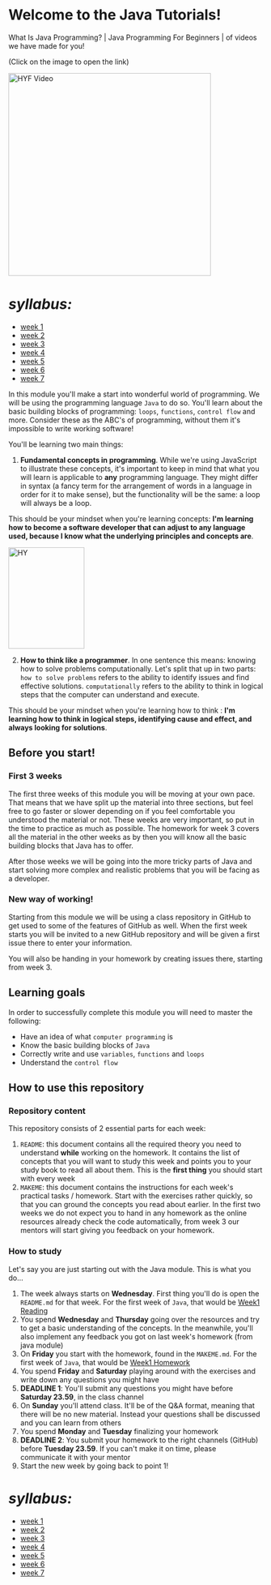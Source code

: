 # Welcome to the Java Tutorials!

What Is Java Programming? | Java Programming For Beginners |  of videos  we have made for you! 

(Click on the image to open the link)

<a href="https://www.youtube.com/watch?v=mAtkPQO1FcA" target="_blank"><img src="https://static.javatpoint.com/images/core/java-features.png" width="400" height="400" alt="HYF Video" /></a>

# *syllabus:*

* [week 1](https://github.com/InfoTech-Academy/JAVA_LESSONS/blob/main/Lesson_1.md)
* [week 2](https://github.com/InfoTech-Academy/JAVA_LESSONS/blob/main/Lesson_2.md)
* [week 3](https://github.com/InfoTech-Academy/JAVA_LESSONS/blob/main/Lesson_3.md)
* [week 4](https://github.com/InfoTech-Academy/JAVA_LESSONS/blob/main/Lesson_4.md)
* [week 5](https://github.com/InfoTech-Academy/JAVA_LESSONS/blob/main/Lesson_5.md)
* [week 6](https://github.com/InfoTech-Academy/JAVA_LESSONS/blob/main/Lesson_6.md)
* [week 7](https://github.com/InfoTech-Academy/JAVA_LESSONS/blob/main/Lesson_7.md)


In this module you'll make a start into wonderful world of programming. We will be using the programming language `Java` to do so. You'll learn about the basic building blocks of programming: `loops`, `functions`, `control flow` and more. Consider these as the ABC's of programming, without them it's impossible to write working software!

You'll be learning two main things:

1. **Fundamental concepts in programming**. While we're using JavaScript to illustrate these concepts, it's important to keep in mind that what you will learn is applicable to **any** programming language. They might differ in syntax (a fancy term for the arrangement of words in a language in order for it to make sense), but the functionality will be the same: a loop will always be a loop.

This should be your mindset when you're learning concepts: **I'm learning how to become a software developer that can adjust to any language used, because I know what the underlying principles and concepts are**.

<img src="https://upload.wikimedia.org/wikipedia/en/thumb/3/30/Java_programming_language_logo.svg/80px-Java_programming_language_logo.svg.png" width="150" height="200" alt="HY" />

2. **How to think like a programmer**. In one sentence this means: knowing how to solve problems computationally. Let's split that up in two parts: `how to solve problems` refers to the ability to identify issues and find effective solutions. `computationally` refers to the ability to think in logical steps that the computer can understand and execute.

This should be your mindset when you're learning how to think : **I'm learning how to think in logical steps, identifying cause and effect, and always looking for solutions**.

## Before you start!



### First 3 weeks

The first three weeks of this module you will be moving at your own pace. That means that we have split up the material into three sections, but feel free to go faster or slower depending on if you feel comfortable you understood the material or not. These weeks are very important, so put in the time to practice as much as possible. The homework for week 3 covers all the material in the other weeks as by then you will know all the basic building blocks that Java has to offer.

After those weeks we will be going into the more tricky parts of Java and start solving more complex and realistic problems that you will be facing as a developer.

### New way of working!

Starting from this module we will be using a class repository in GitHub to get used to some of the features of GitHub as well. When the first week starts you will be invited to a new GitHub repository and will be given a first issue there to enter your information. 

You will also be handing in your homework by creating issues there, starting from week 3.

## Learning goals

In order to successfully complete this module you will need to master the following:

- Have an idea of what `computer programming` is
- Know the basic building blocks of `Java`
- Correctly write and use `variables`, `functions` and `loops`
- Understand the `control flow`

## How to use this repository

### Repository content

This repository consists of 2 essential parts for each week:

1. `README`: this document contains all the required theory you need to understand **while** working on the homework. It contains the list of concepts that you will want to study this week and points you to your study book to read all about them. This is the **first thing** you should start with every week
2. `MAKEME`: this document contains the instructions for each week's practical tasks / homework. Start with the exercises rather quickly, so that you can ground the concepts you read about earlier. In the first two weeks we do not expect you to hand in any homework as the online resources already check the code automatically, from week 3 our mentors will start giving you feedback on your homework.

### How to study

Let's say you are just starting out with the Java module. This is what you do...

1. The week always starts on **Wednesday**. First thing you'll do is open the `README.md` for that week. For the first week of `Java`, that would be [Week1 Reading](https://github.com/InfoTech-Academy/JAVA_LESSONS/blob/main/Lesson_1.md)
2. You spend **Wednesday** and **Thursday** going over the resources and try to get a basic understanding of the concepts. In the meanwhile, you'll also implement any feedback you got on last week's homework (from java module)
3. On **Friday** you start with the homework, found in the `MAKEME.md`. For the first week of `Java`, that would be [Week1 Homework](https://github.com/InfoTech-Academy/JAVA_LESSONS/blob/main/Lesson_1.md)
4. You spend **Friday** and **Saturday** playing around with the exercises and write down any questions you might have
5. **DEADLINE 1**: You'll submit any questions you might have before **Saturday 23.59**, in the class channel
6. On **Sunday** you'll attend class. It'll be of the Q&A format, meaning that there will be no new material. Instead your questions shall be discussed and you can learn from others
7. You spend **Monday** and **Tuesday** finalizing your homework
8. **DEADLINE 2**: You submit your homework to the right channels (GitHub) before **Tuesday 23.59**. If you can't make it on time, please communicate it with your mentor
9. Start the new week by going back to point 1!

# *syllabus:*

* [week 1](https://github.com/InfoTech-Academy/JAVA_LESSONS/blob/main/Lesson_1.md)
* [week 2](https://github.com/InfoTech-Academy/JAVA_LESSONS/blob/main/Lesson_2.md)
* [week 3](https://github.com/InfoTech-Academy/JAVA_LESSONS/blob/main/Lesson_3.md)
* [week 4](https://github.com/InfoTech-Academy/JAVA_LESSONS/blob/main/Lesson_4.md)
* [week 5](https://github.com/InfoTech-Academy/JAVA_LESSONS/blob/main/Lesson_5.md)
* [week 6](https://github.com/InfoTech-Academy/JAVA_LESSONS/blob/main/Lesson_6.md)
* [week 7](https://github.com/InfoTech-Academy/JAVA_LESSONS/blob/main/Lesson_7.md)
